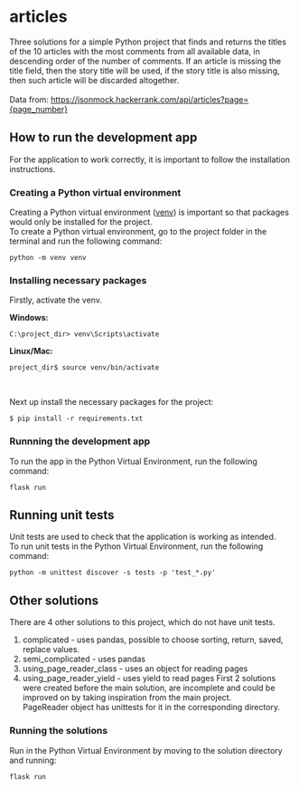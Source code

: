 # articles
Three solutions for a simple Python project that finds and returns the titles of the 10 articles with the most comments from all available data, in descending order of the number of comments. If an article is missing the title field, then the story title will be used, if the story title is also missing, then such article will be discarded altogether.<br>
<br>
Data from:
https://jsonmock.hackerrank.com/api/articles?page={page_number}

## How to run the development app
For the application to work correctly, it is important to follow the installation instructions.

### Creating a Python virtual environment
Creating a Python virtual environment ([venv](https://docs.python.org/3/library/venv.html)) is important so that packages would only be installed for the project.
<br>
To create a Python virtual environment, go to the project folder in the terminal and run the following command:
```
python -m venv venv
```

### Installing necessary packages
Firstly, activate the venv.

<b>

Windows:
</b>
```
C:\project_dir> venv\Scripts\activate
```
<b>

Linux/Mac:
</b>
```
project_dir$ source venv/bin/activate
```

<br>

Next up install the necessary packages for the project:
```
$ pip install -r requirements.txt
```

### Runnning the development app
To run the app in the Python Virtual Environment, run the following command:

```
flask run
```

## Running unit tests
Unit tests are used to check that the application is working as intended.
<br>
To run unit tests in the Python Virtual Environment, run the following command:
```
python -m unittest discover -s tests -p 'test_*.py'
```

## Other solutions
There are 4 other solutions to this project, which do not have unit tests.
1. complicated - uses pandas, possible to choose sorting, return, saved, replace values.
2. semi_complicated - uses pandas
3. using_page_reader_class - uses an object for reading pages
4. using_page_reader_yield - uses yield to read pages
First 2 solutions were created before the main solution, are incomplete and could be improved on by taking inspiration from the main project.<br>
PageReader object has unittests for it in the corresponding directory.

### Running the solutions
Run in the Python Virtual Environment by moving to the solution directory and running: 

```
flask run
```
